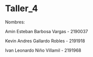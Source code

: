 # Taller_4

Nombres:

Amin Esteban Barbosa Vargas - 2190037

Kevin Andres Gallardo Robles - 2191918

Ivan Leonardo Niño Villamil - 2191968
